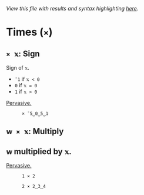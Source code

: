*View this file with results and syntax highlighting [here](https://mlochbaum.github.io/BQN/help/sign_multiply.html).*

# Times (`×`)
    
## `× 𝕩`: Sign  
    
Sign of `𝕩`.
- `¯1` if `𝕩 < 0`
- `0` if `𝕩 = 0`
- `1` if `𝕩 > 0`
    
[Pervasive.](https://mlochbaum.github.io/BQN/doc/arithmetic.html#pervasion)
    
          × ¯5‿0‿5‿1

    
    
## `𝕨 × 𝕩`: Multiply
    
## `𝕨` multiplied by `𝕩`.
    
[Pervasive.](https://mlochbaum.github.io/BQN/doc/arithmetic.html#pervasion)
    
          1 × 2

          2 × 2‿3‿4

    
